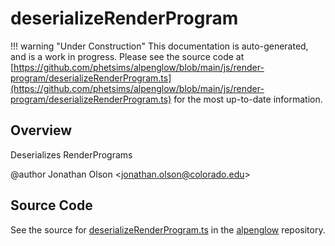 # deserializeRenderProgram

!!! warning "Under Construction"
    This documentation is auto-generated, and is a work in progress. Please see the source code at
    [https://github.com/phetsims/alpenglow/blob/main/js/render-program/deserializeRenderProgram.ts](https://github.com/phetsims/alpenglow/blob/main/js/render-program/deserializeRenderProgram.ts) for the most up-to-date information.

## Overview

Deserializes RenderPrograms

@author Jonathan Olson &lt;jonathan.olson@colorado.edu&gt;



## Source Code

See the source for [deserializeRenderProgram.ts](https://github.com/phetsims/alpenglow/blob/main/js/render-program/deserializeRenderProgram.ts) in the [alpenglow](https://github.com/phetsims/alpenglow) repository.
